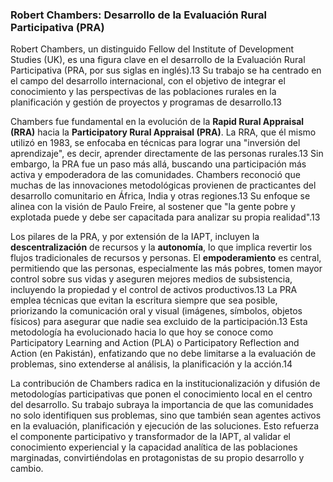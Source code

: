 ### Robert Chambers: Desarrollo de la Evaluación Rural Participativa (PRA)

Robert Chambers, un distinguido Fellow del Institute of Development Studies (UK), es una figura clave en el desarrollo de la Evaluación Rural Participativa (PRA, por sus siglas en inglés).13 Su trabajo se ha centrado en el campo del desarrollo internacional, con el objetivo de integrar el conocimiento y las perspectivas de las poblaciones rurales en la planificación y gestión de proyectos y programas de desarrollo.13

Chambers fue fundamental en la evolución de la **Rapid Rural Appraisal (RRA)** hacia la **Participatory Rural Appraisal (PRA)**. La RRA, que él mismo utilizó en 1983, se enfocaba en técnicas para lograr una "inversión del aprendizaje", es decir, aprender directamente de las personas rurales.13 Sin embargo, la PRA fue un paso más allá, buscando una participación más activa y empoderadora de las comunidades. Chambers reconoció que muchas de las innovaciones metodológicas provienen de practicantes del desarrollo comunitario en África, India y otras regiones.13 Su enfoque se alinea con la visión de Paulo Freire, al sostener que "la gente pobre y explotada puede y debe ser capacitada para analizar su propia realidad".13

Los pilares de la PRA, y por extensión de la IAPT, incluyen la **descentralización** de recursos y la **autonomía**, lo que implica revertir los flujos tradicionales de recursos y personas. El **empoderamiento** es central, permitiendo que las personas, especialmente las más pobres, tomen mayor control sobre sus vidas y aseguren mejores medios de subsistencia, incluyendo la propiedad y el control de activos productivos.13 La PRA emplea técnicas que evitan la escritura siempre que sea posible, priorizando la comunicación oral y visual (imágenes, símbolos, objetos físicos) para asegurar que nadie sea excluido de la participación.13 Esta metodología ha evolucionado hacia lo que hoy se conoce como Participatory Learning and Action (PLA) o Participatory Reflection and Action (en Pakistán), enfatizando que no debe limitarse a la evaluación de problemas, sino extenderse al análisis, la planificación y la acción.14

La contribución de Chambers radica en la institucionalización y difusión de metodologías participativas que ponen el conocimiento local en el centro del desarrollo. Su trabajo subraya la importancia de que las comunidades no solo identifiquen sus problemas, sino que también sean agentes activos en la evaluación, planificación y ejecución de las soluciones. Esto refuerza el componente participativo y transformador de la IAPT, al validar el conocimiento experiencial y la capacidad analítica de las poblaciones marginadas, convirtiéndolas en protagonistas de su propio desarrollo y cambio.
